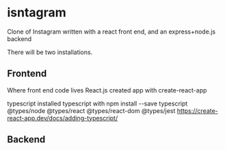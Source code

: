 # isntagram
Clone of Instagram written with a react front end, and an express+node.js backend

There will be two installations.

## Frontend
Where front end code lives
React.js
created app with create-react-app

typescript
installed typescript with
npm install --save typescript @types/node @types/react @types/react-dom @types/jest
https://create-react-app.dev/docs/adding-typescript/

## Backend